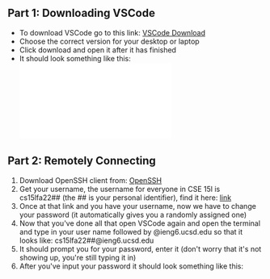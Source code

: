 ## Part 1: Downloading VSCode
* To download VSCode go to this link: [VSCode Download](https://code.visualstudio.com/)
* Choose the correct version for your desktop or laptop
* Click download and open it after it has finished
* It should look something like this:
![Image](CSE15l-lab1-screenshot1.pdf)

## Part 2: Remotely Connecting
1. Download OpenSSH client from: [OpenSSH](https://docs.microsoft.com/en-us/windows-server/administration/openssh/openssh_install_firstuse)
2. Get your username, the username for everyone in CSE 15l is cs15lfa22## (the ## is your personal identifier), find it here: [link](https://sdacs.ucsd.edu/~icc/index.php)
3. Once at that link and you have your username, now we have to change your password (it automatically gives you a randomly assigned one)
4. Now that you've done all that open VSCode again and open the terminal and type in your user name followed by @ieng6.ucsd.edu so that it looks like: cs15lfa22##@ieng6.ucsd.edu
5. It should prompt you for your password, enter it (don't worry that it's not showing up, you're still typing it in)
6. After you've input your password it should look something like this:

